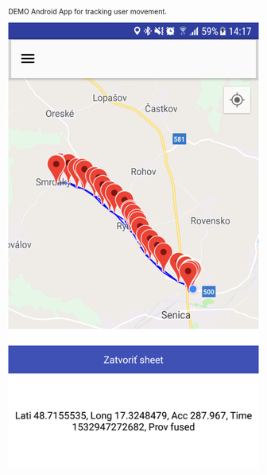DEMO Android App for tracking user movement.


![Alt text](https://github.com/eurosecom/demoad/blob/master/graphics/map_screen.png)
